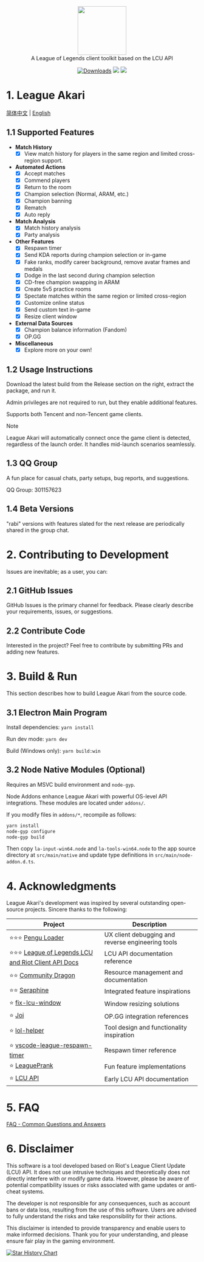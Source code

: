<div align="center">
  <div>
    <img
    src="https://github.com/Hanxven/LeagueAkari/raw/HEAD/pictures/logo.png"
    width="128"
    height="128"
    />
  </div>
  A League of Legends client toolkit based on the LCU API
</div>

<p align="center">
    <a href="https://github.com/Hanxven/LeagueAkari/releases"><img src="https://img.shields.io/github/release/Hanxven/LeagueAkari.svg?style=flat-square&maxAge=600" alt="Downloads"></a>
    <a href="https://github.com/Hanxven/LeagueAkari/releases">
    <img src="https://img.shields.io/github/downloads/Hanxven/LeagueAkari/total?style=flat&label=Downloads"></a>
    <a href="https://github.com/Hanxven/LeagueAkari/stargazers">
    <img src="https://img.shields.io/github/stars/Hanxven/LeagueAkari?style=flat&label=Stars">
  </a>
</p>

# 1. League Akari

[简体中文](README.md) | [English](README-en.md)

## 1.1 Supported Features

- **Match History**
  - [x] View match history for players in the same region and limited cross-region support.
- **Automated Actions**
  - [x] Accept matches
  - [x] Commend players
  - [x] Return to the room
  - [x] Champion selection (Normal, ARAM, etc.)
  - [x] Champion banning
  - [x] Rematch
  - [x] Auto reply
- **Match Analysis**
  - [x] Match history analysis
  - [x] Party analysis
- **Other Features**
  - [x] Respawn timer
  - [x] Send KDA reports during champion selection or in-game
  - [x] Fake ranks, modify career background, remove avatar frames and medals
  - [x] Dodge in the last second during champion selection
  - [x] CD-free champion swapping in ARAM
  - [x] Create 5v5 practice rooms
  - [x] Spectate matches within the same region or limited cross-region
  - [x] Customize online status
  - [x] Send custom text in-game
  - [x] Resize client window
- **External Data Sources**
  - [x] Champion balance information (Fandom)
  - [x] OP.GG
- **Miscellaneous**
  - [x] Explore more on your own!

## 1.2 Usage Instructions

Download the latest build from the Release section on the right, extract the package, and run it.

Admin privileges are not required to run, but they enable additional features.

Supports both Tencent and non-Tencent game clients.

> [!NOTE]
> League Akari will automatically connect once the game client is detected, regardless of the launch order. It handles mid-launch scenarios seamlessly.

## 1.3 QQ Group

A fun place for casual chats, party setups, bug reports, and suggestions.

QQ Group: 301157623

## 1.4 Beta Versions

"rabi" versions with features slated for the next release are periodically shared in the group chat.

# 2. Contributing to Development

Issues are inevitable; as a user, you can:

## 2.1 GitHub Issues

GitHub Issues is the primary channel for feedback. Please clearly describe your requirements, issues, or suggestions.

## 2.2 Contribute Code

Interested in the project? Feel free to contribute by submitting PRs and adding new features.

# 3. Build & Run

This section describes how to build League Akari from the source code.

## 3.1 Electron Main Program

Install dependencies: `yarn install`

Run dev mode: `yarn dev`

Build (Windows only): `yarn build:win`

## 3.2 Node Native Modules (Optional)

Requires an MSVC build environment and `node-gyp`.

Node Addons enhance League Akari with powerful OS-level API integrations. These modules are located under `addons/`.

If you modify files in `addons/*`, recompile as follows:

```bash
yarn install
node-gyp configure
node-gyp build
```

Then copy `la-input-win64.node` and `la-tools-win64.node` to the app source directory at `src/main/native` and update type definitions in `src/main/node-addon.d.ts`.

# 4. Acknowledgments

League Akari's development was inspired by several outstanding open-source projects. Sincere thanks to the following:

| Project                                                                                                   | Description                                       |
| --------------------------------------------------------------------------------------------------------- | ------------------------------------------------- |
| ⭐⭐⭐ [Pengu Loader](https://github.com/PenguLoader/PenguLoader)                                         | UX client debugging and reverse engineering tools |
| ⭐⭐⭐ [League of Legends LCU and Riot Client API Docs](https://github.com/KebsCS/lcu-and-riotclient-api) | LCU API documentation reference                   |
| ⭐⭐ [Community Dragon](https://www.communitydragon.org/documentation/assets)                             | Resource management and documentation             |
| ⭐⭐ [Seraphine](https://github.com/Zzaphkiel/Seraphine)                                                  | Integrated feature inspirations                   |
| ⭐ [fix-lcu-window](https://github.com/LeagueTavern/fix-lcu-window)                                       | Window resizing solutions                         |
| ⭐ [Joi](https://github.com/watchingfun/Joi)                                                              | OP.GG integration references                      |
| ⭐ [lol-helper](https://github.com/4379711/lol-helper)                                                    | Tool design and functionality inspiration         |
| ⭐ [vscode-league-respawn-timer](https://github.com/Coooookies/vscode-league-respawn-timer)               | Respawn timer reference                           |
| ⭐ [LeaguePrank](https://github.com/LeagueTavern/LeaguePrank)                                             | Fun feature implementations                       |
| ⭐ [LCU API](https://www.mingweisamuel.com/lcu-schema/tool/#/)                                            | Early LCU API documentation                       |

# 5. FAQ

[FAQ - Common Questions and Answers](https://hanxven.github.io/LeagueAkari/faq.html)

# 6. Disclaimer

This software is a tool developed based on Riot's League Client Update (LCU) API. It does not use intrusive techniques and theoretically does not directly interfere with or modify game data. However, please be aware of potential compatibility issues or risks associated with game updates or anti-cheat systems.

The developer is not responsible for any consequences, such as account bans or data loss, resulting from the use of this software. Users are advised to fully understand the risks and take responsibility for their actions.

This disclaimer is intended to provide transparency and enable users to make informed decisions. Thank you for your understanding, and please ensure fair play in the gaming environment.

[![Star History Chart](https://api.star-history.com/svg?repos=Hanxven/LeagueAkari&type=Date)](https://star-history.com/#Hanxven/LeagueAkari&Date)
